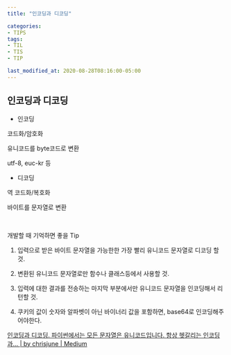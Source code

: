 ```yaml
---
title: "인코딩과 디코딩"

categories:
- TIPS
tags:
- TIL
- TIS
- TIP

last_modified_at: 2020-08-28T08:16:00-05:00
---
```


## 인코딩과 디코딩

* 인코딩 

코드화/암호화

유니코드를 byte코드로 변환 

utf-8, euc-kr 등

* 디코딩

역 코드화/복호화

바이트를 문자열로 변환

<br/>

개발할 때 기억하면 좋을 Tip

1. 입력으로 받은 바이트 문자열을 가능한한 가장 빨리 유니코드 문자열로 디코딩 할 것.

2. 변환된 유니코드 문자열로만 함수나 클래스등에서 사용할 것.

3. 입력에 대한 결과를 전송하는 마지막 부분에서만 유니코드 문자열을 인코딩해서 리턴할 것.

4. 쿠키의 값이 숫자와 알파벳이 아닌 바이너리 값을 포함하면, base64로 인코딩해주어야한다.

[인코딩과 디코딩. 파이썬에서는 모든 문자열은 유니코드입니다. 항상 헷갈리는 인코딩과… | by chrisjune | Medium](https://medium.com/@chrisjune_13837/%EC%9D%B8%EC%BD%94%EB%94%A9%EA%B3%BC-%EB%94%94%EC%BD%94%EB%94%A9-87006cf8dee2)
